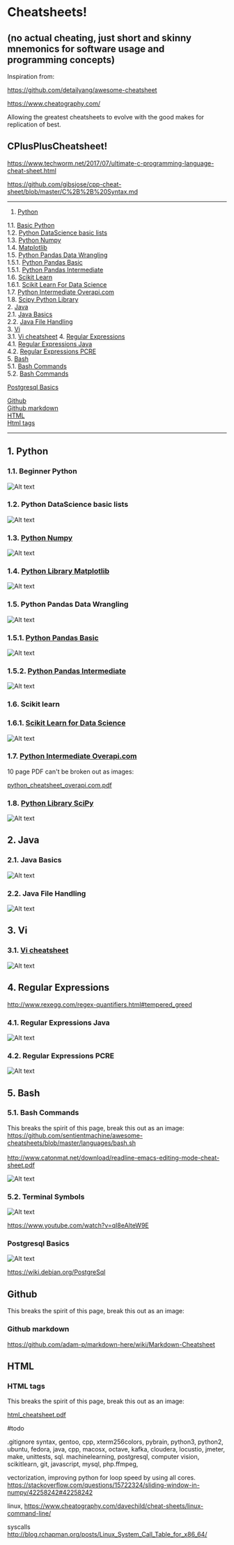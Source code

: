 # Cheatsheets!  

## (no actual cheating, just short and skinny mnemonics for software usage and programming concepts)



Inspiration from: 


https://github.com/detailyang/awesome-cheatsheet

https://www.cheatography.com/

Allowing the greatest cheatsheets to evolve with the good makes for replication of best.



## CPlusPlusCheatsheet!

https://www.techworm.net/2017/07/ultimate-c-programming-language-cheat-sheet.html

https://github.com/gibsjose/cpp-cheat-sheet/blob/master/C%2B%2B%20Syntax.md


- - -
1. [Python](#python)  

1.1. [Basic Python ](#basic_python)  
1.2. [Python DataScience basic lists](#python_data_science_basic_lists)  
1.3. [Python Numpy](#python_numpy)  
1.4.  [Matplotlib](#matplotlib)  
1.5. [Python Pandas Data Wrangling](#python_pandas)  
1.5.1. [Python Pandas Basic](#python_pandas_basic)  
1.5.1. [Python Pandas Intermediate](#python_pandas_intermediate)  
1.6. [Scikit Learn](#scikitlearn)  
1.6.1. [Scikit Learn For Data Science](#scikitlearn_for_data_science)  
1.7. [Python Intermediate Overapi.com](#python_intermediate_overapi)  
1.8.  [Scipy Python Library](#scipy_library)  
2. [Java](#java)  
2.1. [Java Basics](#java_basics)  
2.2. [Java File Handling](#java_file_handling)  
3. [Vi](#vi)  
3.1. [Vi cheatsheet](#vi_cheatsheet)
4. [Regular Expressions](#regular_expressions)  
4.1. [Regular Expressions Java](#regular_expressions_java)  
4.2. [Regular Expressions PCRE](#regular_expressions_pcre)  
5. [Bash](#bash)  
5.1. [Bash Commands](#bash_commands)  
5.2. [Bash Commands](#terminal_symbols)  

[Postgresql Basics](#postgresql_basics)  

[Github](#github)  
[Github markdown](#github_markdown)  
[HTML](#html)  
[Html tags](#html_tags)  


- - -

<a name="python"></a>
## 1\.  Python

<a name="basic_python"></a>
### 1.1\.  Beginner Python
![Alt text](./basic_python_cheatsheet.png?raw=true "")



<a name="python_data_science_basic_lists"></a>
### 1.2\. Python DataScience basic lists
![Alt text](./python_data_science_cheatsheet.png?raw=true "")

<a name="python_numpy"></a>
### 1.3. [Python Numpy](#python_numpy)  
![Alt text](./numpy_cheasheet01.png?raw=true "")


<a name="matplotlib"></a>
### 1.4. [Python Library Matplotlib](#matplotlib)  
![Alt text](./matplotlib.png?raw=true "")

<a name="python_pandas"></a>
### 1.5\. Python Pandas Data Wrangling
![Alt text](./python_pandas_cheatsheet.png?raw=true "")

<a name="python_pandas_basic"></a>
### 1.5.1. [Python Pandas Basic](#python_pandas_basic)  
![Alt text](./python_pandas_basic.png?raw=true "")

<a name="python_pandas_intermediate"></a>
### 1.5.2. [Python Pandas Intermediate](#python_pandas_intermediate)  
![Alt text](./python_pandas_intermediate.png?raw=true "")


<a name="scikitlearn"></a>
### 1.6\. Scikit learn

<a name="scikitlearn_for_data_science"></a>
### 1.6.1. [Scikit Learn for Data Science](#scikitlearn_for_data_science)  
![Alt text](./scikit-learn_cheatsheet01.png?raw=true "")


<a name="python_intermediate_overapi"></a>
### 1.7. [Python Intermediate Overapi.com](#python_intermediate_overapi)  

10 page PDF can't be broken out as images:

<a href="./python_cheatsheet_overapi.com.pdf">python_cheatsheet_overapi.com.pdf</a>

<a name="scipy_library"></a>
### 1.8. [Python Library SciPy](#scipy_library)  
![Alt text](./scipy_cheatsheet01.png?raw=true "")


<a name="java"></a>
## 2\. Java

<a name="java_basics"></a>
### 2.1\. Java Basics
![Alt text](./java_cheatsheet01.png?raw=true "")

<a name="java_file_handling"></a>
### 2.2\. Java File Handling
![Alt text](./java_file_handling_cheatsheet.png?raw=true "")




<a name="vi"></a>
## 3\. Vi

<a name="vi_cheatsheet"></a>
### 3.1\. [Vi cheatsheet](#vi_cheatsheet)  
![Alt text](./vim_cheatsheet.png?raw=true "")




<a name="regular_expressions"></a>
## 4\. Regular Expressions

<a href="http://www.rexegg.com/regex-quantifiers.html#tempered_greed">http://www.rexegg.com/regex-quantifiers.html#tempered_greed</a>

<a name="regular_expressions_java"></a>
### 4.1\. Regular Expressions Java
![Alt text](./regular_expressions_java.png?raw=true "")

<a name="regular_expressions_pcre"></a>
### 4.2\. Regular Expressions PCRE
![Alt text](./regular_expressions_cheatsheet.png?raw=true "")




<a name="bash"></a>
## 5\. Bash

<a name="bash_commands"></a>
### 5.1\. Bash Commands

This breaks the spirit of this page, break this out as an image:
<a href="https://github.com/sentientmachine/awesome-cheatsheets/blob/master/languages/bash.sh">https://github.com/sentientmachine/awesome-cheatsheets/blob/master/languages/bash.sh</a>
<br><br>
<a href="http://www.catonmat.net/download/readline-emacs-editing-mode-cheat-sheet.pdf">http://www.catonmat.net/download/readline-emacs-editing-mode-cheat-sheet.pdf</a><br>


![Alt text](./bash_cheatsheet.png?raw=true "")



<a name="terminal_symbols"></a>
### 5.2\. Terminal Symbols

![Alt text](./terminal_symbols_shorthand_cheatsheet.png?raw=true "")

https://www.youtube.com/watch?v=qI8eAlteW9E



<a name="postgresql_basics"></a>
### Postgresql Basics
![Alt text](./postgresql_basics.png?raw=true "")

https://wiki.debian.org/PostgreSql



<a name="github"></a>
## Github

This breaks the spirit of this page, break this out as an image:

<a name="github_markdown"></a>
### Github markdown 

<a href="https://github.com/adam-p/markdown-here/wiki/Markdown-Cheatsheet">https://github.com/adam-p/markdown-here/wiki/Markdown-Cheatsheet</a><br>



<a name="html"></a>
## HTML

<a name="html_tags"></a>
### HTML tags

This breaks the spirit of this page, break this out as an image:

<a href="./html_cheatsheet.pdf">html_cheatsheet.pdf</a>



#todo

.gitignore syntax, gentoo, cpp, xterm256colors, pybrain, python3, python2, ubuntu, fedora, java, cpp, macosx, octave, kafka, cloudera, locustio, jmeter, make, unittests, sql. machinelearning, postgresql, computer vision, scikitlearn, git, javascript, mysql, php.ffmpeg, 

vectorization, improving python for loop speed by using all cores. https://stackoverflow.com/questions/15722324/sliding-window-in-numpy/42258242#42258242

linux, https://www.cheatography.com/davechild/cheat-sheets/linux-command-line/

syscalls http://blog.rchapman.org/posts/Linux_System_Call_Table_for_x86_64/



